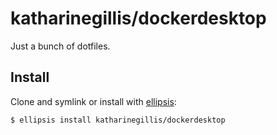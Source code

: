 # katharinegillis/dockerdesktop
Just a bunch of dotfiles.

## Install
Clone and symlink or install with [ellipsis][ellipsis]:

```
$ ellipsis install katharinegillis/dockerdesktop
```

[ellipsis]: http://ellipsis.sh
